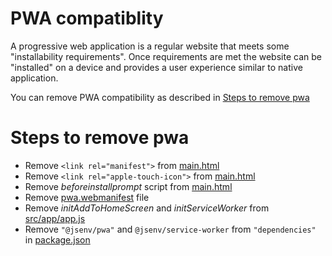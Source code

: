 # PWA compatiblity

A progressive web application is a regular website that meets some "installability requirements".
Once requirements are met the website can be "installed" on a device and provides a user experience similar to native application.

You can remove PWA compatibility as described in [Steps to remove pwa](#Steps-to-remove-pwa)

# Steps to remove pwa

- Remove `<link rel="manifest">` from [main.html](../../src/main.html#L13)
- Remove `<link rel="apple-touch-icon">` from [main.html](../../src/main.html#L14)
- Remove _beforeinstallprompt_ script from [main.html](../../src/main.html#L106-L120)
- Remove [pwa.webmanifest](../../src/pwa.webmanifest) file
- Remove _initAddToHomeScreen_ and _initServiceWorker_ from [src/app/app.js](../../src/app/app.js)
- Remove `"@jsenv/pwa"` and `@jsenv/service-worker` from `"dependencies"` in [package.json](../../package.json#L40)
